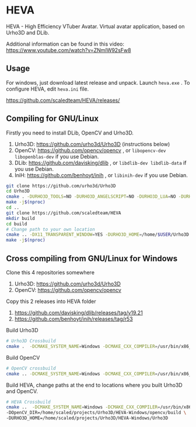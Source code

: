 # HEVA
HEVA - High Efficiency VTuber Avatar. Virtual avatar application, based on Urho3D and DLib.

Additional information can be found in this video: https://www.youtube.com/watch?v=ZNmIW92sFw8

## Usage
For windows, just download latest release and unpack. Launch `heva.exe` . To configure HEVA, edit `heva.ini` file.

https://github.com/scaledteam/HEVA/releases/

## Compiling for GNU/Linux
Firstly you need to install DLib, OpenCV and Urho3D.

1. Urho3D: https://github.com/urho3d/Urho3D (instructions below)
2. OpenCV: https://github.com/opencv/opencv , or `libopencv-dev libopenblas-dev` if you use Debian.
3. DLib: https://github.com/davisking/dlib , or `libdlib-dev libdlib-data` if you use Debian.
4. IniH: https://github.com/benhoyt/inih , or `libinih-dev` if you use Debian.

```sh
git clone https://github.com/urho3d/Urho3D
cd Urho3D
cmake . -DURHO3D_TOOLS=NO -DURHO3D_ANGELSCRIPT=NO -DURHO3D_LUA=NO -DURHO3D_NETWORK=NO -DURHO3D_SAMPLES=NO -DURHO3D_WEBP=NO -DURHO3D_IK=NO -DURHO3D_THREADING=NO -DURHO3D_NAVIGATION=NO -DURHO3D_URHO2D=NO -DURHO3D_LUAJIT=NO -DURHO3D_LUAJIT_AMALG=NO
make -j$(nproc)
cd ..
git clone https://github.com/scaledteam/HEVA
mkdir build
cd build
# Change path to your own location
cmake .. -DX11_TRANSPARENT_WINDOW=YES -DURHO3D_HOME=/home/$USER/Urho3D
make -j$(nproc)
```

## Cross compiling from GNU/Linux for Windows

Clone this 4 repositories somewhere

1. Urho3D: https://github.com/urho3d/Urho3D
2. OpenCV: https://github.com/opencv/opencv

Copy this 2 releases into HEVA folder

1. https://github.com/davisking/dlib/releases/tag/v19.21
2. https://github.com/benhoyt/inih/releases/tag/r53

Build Urho3D
```sh
# Urho3D Crossbuild
cmake .  -DCMAKE_SYSTEM_NAME=Windows -DCMAKE_CXX_COMPILER=/usr/bin/x86_64-w64-mingw32-g++ -DCMAKE_CXX_COMPILER_AR=/usr/bin/x86_64-w64-mingw32-ar -DCMAKE_CXX_COMPILER_RANLIB=/usr/bin/x86_64-w64-mingw32-ranlib -DCMAKE_C_COMPILER=/usr/bin/x86_64-w64-mingw32-gcc -DCMAKE_C_COMPILER_AR=/usr/bin/x86_64-w64-mingw32-ar -DCMAKE_C_COMPILER_RANLIB=/usr/bin/x86_64-w64-mingw32-ranlib   -DURHO3D_DEPLOYMENT_TARGET=generic -DURHO3D_TOOLS=NO -DURHO3D_ANGELSCRIPT=NO -DURHO3D_LUA=NO -DURHO3D_NETWORK=NO -DURHO3D_SAMPLES=NO -DURHO3D_WEBP=NO -DURHO3D_IK=NO -DURHO3D_THREADING=NO -DURHO3D_NAVIGATION=NO -DURHO3D_URHO2D=NO -DURHO3D_LUAJIT=NO -DURHO3D_LUAJIT_AMALG=NO -DWIN32=1 -DURHO3D_D3D11=NO
```

Build OpenCV
```sh
# OpenCV crossbuild
cmake .. -DCMAKE_SYSTEM_NAME=Windows -DCMAKE_CXX_COMPILER=/usr/bin/x86_64-w64-mingw32-g++-posix -DCMAKE_CXX_COMPILER_AR=/usr/bin/x86_64-w64-mingw32-ar -DCMAKE_CXX_COMPILER_RANLIB=/usr/bin/x86_64-w64-mingw32-ranlib -DCMAKE_C_COMPILER=/usr/bin/x86_64-w64-mingw32-gcc-posix -DCMAKE_C_COMPILER_AR=/usr/bin/x86_64-w64-mingw32-ar -DCMAKE_C_COMPILER_RANLIB=/usr/bin/x86_64-w64-mingw32-ranlib -DWITH_OPENCLAMDBLAS=NO -DWITH_LAPACK=NO -DWITH_FFMPEG=NO -DBUILD_SHARED_LIBS=NO
```

Build HEVA, change paths at the end to locations where you built Urho3D and OpenCV.

```sh
# HEVA Crossbuild
cmake ..  -DCMAKE_SYSTEM_NAME=Windows -DCMAKE_CXX_COMPILER=/usr/bin/x86_64-w64-mingw32-g++-posix -DCMAKE_CXX_COMPILER_AR=/usr/bin/x86_64-w64-mingw32-ar -DCMAKE_CXX_COMPILER_RANLIB=/usr/bin/x86_64-w64-mingw32-ranlib -DCMAKE_C_COMPILER=/usr/bin/x86_64-w64-mingw32-gcc-posix -DCMAKE_C_COMPILER_AR=/usr/bin/x86_64-w64-mingw32-ar -DCMAKE_C_COMPILER_RANLIB=/usr/bin/x86_64-w64-mingw32-ranlib -DURHO3D_DEPLOYMENT_TARGET=generic -DDLIB_JPEG_SUPPORT=NO -DDLIB_GIF_SUPPORT=NO -DDLIB_PNG_SUPPORT=NO -DDLIB_NO_GUI_SUPPORT=YES -DDLIB_USE_LAPACK=NO -DDLIB_USE_CUDA=NO  -DURHO3D_DEPLOYMENT_TARGET=generic -DALL_IN_ONE=YES -DVMC_OSC_SENDER=NO \
-DOpenCV_DIR=/home/scaled/projects/Urho3D/HEVA-Windows/opencv/build \
-DURHO3D_HOME=/home/scaled/projects/Urho3D/HEVA-Windows/Urho3D 
```
